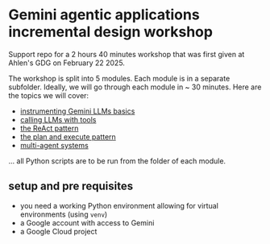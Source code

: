 # Gemini agentic applications incremental design workshop

Support repo for a 2 hours 40 minutes workshop that was first given at Ahlen's GDG on February 22 2025.

The workshop is split into 5 modules. Each module is in a separate subfolder. Ideally, we will go through each module in ~ 30 minutes. Here are the topics we will cover:

- [instrumenting Gemini LLMs basics](1-instrumenting-gemini-llms-basics/instrumenting-gemini-llms-basics.md)
- [calling LLMs with tools](2-calling-llms-with-tools/calling-llms-with-tools.md)
- [the ReAct pattern](3-the-react-pattern/the-react-pattern.md)
- [the plan and execute pattern](4-the-plan-and-execute-pattern/the-plan-and-execute-pattern.md)
- [multi-agent systems](5-multi-agent-systems/multi-agent-systems.md)

... all Python scripts are to be run from the folder of each module.

## setup and pre requisites

- you need a working Python environment allowing for virtual environments (using `venv`)
- a Google account with access to Gemini
- a Google Cloud project
